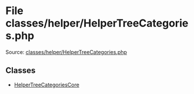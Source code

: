 File classes/helper/HelperTreeCategories.php
=========

Source: [classes/helper/HelperTreeCategories.php](https://github.com/PrestaShop/PrestaShop/blob/1.6.0.14/classes/helper/HelperTreeCategories.php)


Classes
-------

* [HelperTreeCategoriesCore](class.HelperTreeCategoriesCore.md)

